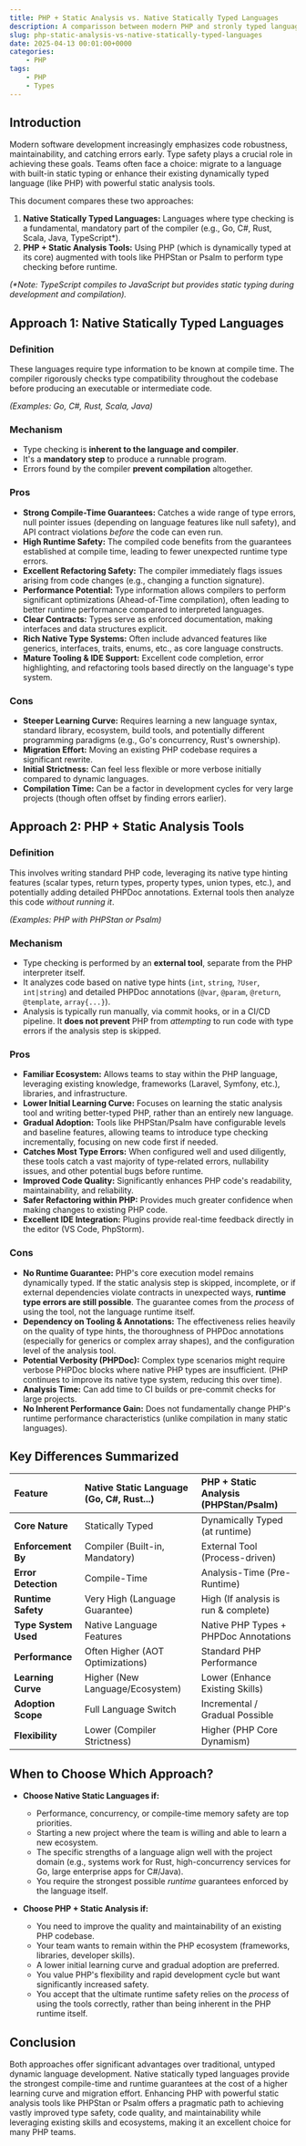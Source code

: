 ```yaml
---
title: PHP + Static Analysis vs. Native Statically Typed Languages
description: A comparisson between modern PHP and stronly typed languages
slug: php-static-analysis-vs-native-statically-typed-languages
date: 2025-04-13 00:01:00+0000
categories:
    - PHP
tags:
    - PHP
    - Types
---
```


## Introduction

Modern software development increasingly emphasizes code robustness, maintainability, and catching errors early. Type safety plays a crucial role in achieving these goals. Teams often face a choice: migrate to a language with built-in static typing or enhance their existing dynamically typed language (like PHP) with powerful static analysis tools.

This document compares these two approaches:

1.  **Native Statically Typed Languages:** Languages where type checking is a fundamental, mandatory part of the compiler (e.g., Go, C#, Rust, Scala, Java, TypeScript*).
2.  **PHP + Static Analysis Tools:** Using PHP (which is dynamically typed at its core) augmented with tools like PHPStan or Psalm to perform type checking before runtime.

*(\*Note: TypeScript compiles to JavaScript but provides static typing during development and compilation).*

## Approach 1: Native Statically Typed Languages

### Definition

These languages require type information to be known at compile time. The compiler rigorously checks type compatibility throughout the codebase before producing an executable or intermediate code.

*(Examples: Go, C#, Rust, Scala, Java)*

### Mechanism

* Type checking is **inherent to the language and compiler**.
* It's a **mandatory step** to produce a runnable program.
* Errors found by the compiler **prevent compilation** altogether.

### Pros

* **Strong Compile-Time Guarantees:** Catches a wide range of type errors, null pointer issues (depending on language features like null safety), and API contract violations *before* the code can even run.
* **High Runtime Safety:** The compiled code benefits from the guarantees established at compile time, leading to fewer unexpected runtime type errors.
* **Excellent Refactoring Safety:** The compiler immediately flags issues arising from code changes (e.g., changing a function signature).
* **Performance Potential:** Type information allows compilers to perform significant optimizations (Ahead-of-Time compilation), often leading to better runtime performance compared to interpreted languages.
* **Clear Contracts:** Types serve as enforced documentation, making interfaces and data structures explicit.
* **Rich Native Type Systems:** Often include advanced features like generics, interfaces, traits, enums, etc., as core language constructs.
* **Mature Tooling & IDE Support:** Excellent code completion, error highlighting, and refactoring tools based directly on the language's type system.

### Cons

* **Steeper Learning Curve:** Requires learning a new language syntax, standard library, ecosystem, build tools, and potentially different programming paradigms (e.g., Go's concurrency, Rust's ownership).
* **Migration Effort:** Moving an existing PHP codebase requires a significant rewrite.
* **Initial Strictness:** Can feel less flexible or more verbose initially compared to dynamic languages.
* **Compilation Time:** Can be a factor in development cycles for very large projects (though often offset by finding errors earlier).

## Approach 2: PHP + Static Analysis Tools

### Definition

This involves writing standard PHP code, leveraging its native type hinting features (scalar types, return types, property types, union types, etc.), and potentially adding detailed PHPDoc annotations. External tools then analyze this code *without running it*.

*(Examples: PHP with PHPStan or Psalm)*

### Mechanism

* Type checking is performed by an **external tool**, separate from the PHP interpreter itself.
* It analyzes code based on native type hints (`int`, `string`, `?User`, `int|string`) and detailed PHPDoc annotations (`@var`, `@param`, `@return`, `@template`, `array{...}`).
* Analysis is typically run manually, via commit hooks, or in a CI/CD pipeline. It **does not prevent** PHP from *attempting* to run code with type errors if the analysis step is skipped.

### Pros

* **Familiar Ecosystem:** Allows teams to stay within the PHP language, leveraging existing knowledge, frameworks (Laravel, Symfony, etc.), libraries, and infrastructure.
* **Lower Initial Learning Curve:** Focuses on learning the static analysis tool and writing better-typed PHP, rather than an entirely new language.
* **Gradual Adoption:** Tools like PHPStan/Psalm have configurable levels and baseline features, allowing teams to introduce type checking incrementally, focusing on new code first if needed.
* **Catches Most Type Errors:** When configured well and used diligently, these tools catch a vast majority of type-related errors, nullability issues, and other potential bugs before runtime.
* **Improved Code Quality:** Significantly enhances PHP code's readability, maintainability, and reliability.
* **Safer Refactoring within PHP:** Provides much greater confidence when making changes to existing PHP code.
* **Excellent IDE Integration:** Plugins provide real-time feedback directly in the editor (VS Code, PhpStorm).

### Cons

* **No Runtime Guarantee:** PHP's core execution model remains dynamically typed. If the static analysis step is skipped, incomplete, or if external dependencies violate contracts in unexpected ways, **runtime type errors are still possible**. The guarantee comes from the *process* of using the tool, not the language runtime itself.
* **Dependency on Tooling & Annotations:** The effectiveness relies heavily on the quality of type hints, the thoroughness of PHPDoc annotations (especially for generics or complex array shapes), and the configuration level of the analysis tool.
* **Potential Verbosity (PHPDoc):** Complex type scenarios might require verbose PHPDoc blocks where native PHP types are insufficient. (PHP continues to improve its native type system, reducing this over time).
* **Analysis Time:** Can add time to CI builds or pre-commit checks for large projects.
* **No Inherent Performance Gain:** Does not fundamentally change PHP's runtime performance characteristics (unlike compilation in many static languages).

## Key Differences Summarized

| Feature             | Native Static Language (Go, C#, Rust...) | PHP + Static Analysis (PHPStan/Psalm) |
| :------------------ | :--------------------------------------- | :-------------------------------------- |
| **Core Nature** | Statically Typed                         | Dynamically Typed (at runtime)          |
| **Enforcement By** | Compiler (Built-in, Mandatory)         | External Tool (Process-driven)         |
| **Error Detection** | Compile-Time                             | Analysis-Time (Pre-Runtime)            |
| **Runtime Safety** | Very High (Language Guarantee)           | High (If analysis is run & complete)    |
| **Type System Used**| Native Language Features                 | Native PHP Types + PHPDoc Annotations  |
| **Performance** | Often Higher (AOT Optimizations)         | Standard PHP Performance                |
| **Learning Curve** | Higher (New Language/Ecosystem)          | Lower (Enhance Existing Skills)         |
| **Adoption Scope** | Full Language Switch                     | Incremental / Gradual Possible           |
| **Flexibility** | Lower (Compiler Strictness)              | Higher (PHP Core Dynamism)             |

## When to Choose Which Approach?

* **Choose Native Static Languages if:**
    * Performance, concurrency, or compile-time memory safety are top priorities.
    * Starting a new project where the team is willing and able to learn a new ecosystem.
    * The specific strengths of a language align well with the project domain (e.g., systems work for Rust, high-concurrency services for Go, large enterprise apps for C#/Java).
    * You require the strongest possible *runtime* guarantees enforced by the language itself.

* **Choose PHP + Static Analysis if:**
    * You need to improve the quality and maintainability of an existing PHP codebase.
    * Your team wants to remain within the PHP ecosystem (frameworks, libraries, developer skills).
    * A lower initial learning curve and gradual adoption are preferred.
    * You value PHP's flexibility and rapid development cycle but want significantly increased safety.
    * You accept that the ultimate runtime safety relies on the *process* of using the tools correctly, rather than being inherent in the PHP runtime itself.

## Conclusion

Both approaches offer significant advantages over traditional, untyped dynamic language development. Native statically typed languages provide the strongest compile-time and runtime guarantees at the cost of a higher learning curve and migration effort. Enhancing PHP with powerful static analysis tools like PHPStan or Psalm offers a pragmatic path to achieving vastly improved type safety, code quality, and maintainability while leveraging existing skills and ecosystems, making it an excellent choice for many PHP teams.
